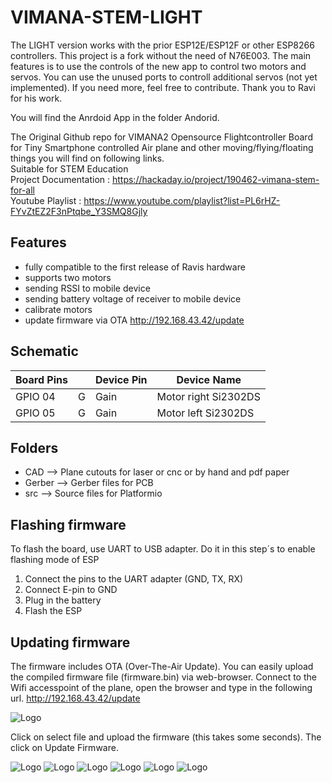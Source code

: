 # VIMANA-STEM-LIGHT
The LIGHT version works with the prior ESP12E/ESP12F or other ESP8266 controllers.
This project is a fork without the need of N76E003. The main features is to use the controls of the new app to control two motors and servos.
You can use the unused ports to controll additional servos (not yet implemented).
If you need more, feel free to contribute.
Thank you to Ravi for his work.

You will find the Anrdoid App in the folder Andorid.

The Original Github repo for VIMANA2 Opensource Flightcontroller Board for Tiny Smartphone controlled Air plane and other moving/flying/floating things you will find on following links.
<br>Suitable for STEM Education<br>
Project Documentation : https://hackaday.io/project/190462-vimana-stem-for-all <br>
Youtube Playlist : https://www.youtube.com/playlist?list=PL6rHZ-FYvZtEZ2F3nPtqbe_Y3SMQ8Gjly <br>

## Features
- fully compatible to the first release of Ravis hardware
- supports two motors
- sending RSSI to mobile device
- sending battery voltage of receiver to mobile device
- calibrate motors
- update firmware via OTA http://192.168.43.42/update

## Schematic

| Board Pins         |     | Device Pin         | Device Name             |   
|--------------------|-----|--------------------|-------------------------|   
| GPIO 04            | G   | Gain               | Motor right Si2302DS    |   
| GPIO 05            | G   | Gain               | Motor left Si2302DS     |   

## Folders

- CAD --> Plane cutouts for laser or cnc or by hand and pdf paper  
- Gerber --> Gerber files for PCB   
- src --> Source files for Platformio

## Flashing firmware

To flash the board, use UART to USB adapter. Do it in this step´s to enable flashing mode of ESP
1. Connect the pins to the UART adapter (GND, TX, RX)   
2. Connect E-pin to GND
3. Plug in the battery
4. Flash the ESP

## Updating firmware

The firmware includes OTA (Over-The-Air Update).
You can easily upload the compiled firmware file (firmware.bin) via web-browser.
Connect to the Wifi accesspoint of the plane, open the browser and type in the following url.
http://192.168.43.42/update

![Logo](pics/firmware01.png)

Click on select file and upload the firmware (this takes some seconds). The click on Update Firmware.

![Logo](pics/Top.png)
![Logo](pics/bottom.png)
![Logo](pics/schematic.png)
![Logo](pics/hardware.jpg)
![Logo](pics/Flieger.jpg)
![Logo](pics/Flieger_vorne.jpg)
